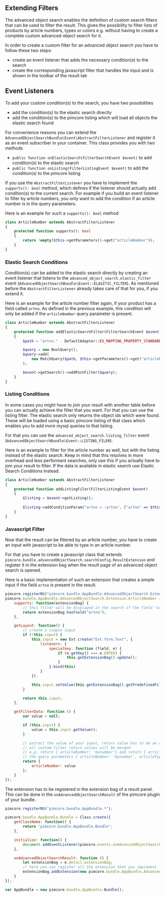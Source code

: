 ## Extending Filters

The advanced object search enables the definition of custom search filters that can be used to filter the result. This 
gives the possibility to filter lists of products by article numbers, types or colors e.g. without having to create
a complete custom advanced object search for it.

In order to create a custom filter for an advanced object search you have to follow these two steps:
- create an event listener that adds the necessary condition(s) to the search
- create the corresponding javascript filter that handles the input and is shown in the toolbar of the result tab

## Event Listeners

To add your custom condition(s) to the search, you have two possibilities
- add the condition(s) to the elastic search directly
- add the condition(s) to the pimcore listing which will load all objects the elastic search found

For convenience reasons you can extend the ``AdvancedObjectSearchBundle\Event\AbstractFilterListener`` and register it
as an event subscriber in your container. This class provides you with two methods
- ``public function onElasticSearch(FilterSearchEvent $event)`` to add condition(s) to the elastic search
- ``public function onListing(FilterListingEvent $event)`` to add the condition(s) to the pimcore listing

If you use the ``AbstractFilterListener`` you have to implement the ``supports(): bool`` method, which defines if the 
listener should actually add condition(s) to the current search. For example if you build an event listener to filter
by article numbers, you only want to add the condition if an article number is in the query parameters.

Here is an example for such a ``supports(): bool`` method

```php
class ArticleNumber extends AbstractFilterListener
{
    protected function supports(): bool
    {
        return !empty($this->getParameters()->get("articleNumber"));
    }
}
```

### Elastic Search Conditions

Condition(s) can be added to the elastic search directly by creating an event listener that listens to the 
``advanced_object_search.elastic_filter`` event (``AdvancedObjectSearchBundle\Event::ELASITIC_FILTER``). As mentioned
before the ``AbstractFilterListener`` already takes care of that for you, if you extend it.

Here is an example for the article number filter again, if your product has a field called ``artno``. As defined in the
previous example, this condition will only be added if the ``articleNumber`` query parameter is present.

```php
class ArticleNumber extends AbstractFilterListener
{
    protected function addElasticSearchFilter(FilterSearchEvent $event)
    {
        $path = "artno." . DefaultAdapter::ES_MAPPING_PROPERTY_STANDARD;

        $query = new BoolQuery();
        $query->add(
            new MatchQuery($path, $this->getParameters()->get("articleNumber"))
        );

        $event->getSearch()->addPostFilter($query);
    }
}
```

### Listing Conditions

In some cases you might have to join your result with another table before you can actually achieve the filter that you
want. For that you can use the listing filter. The elastic search only returns the object ids which were found. These
will be loaded using a basic pimcore listing of that class which enables you to add more mysql queries to that listing.

For that you can use the ``advanced_object_search.listing_filter`` event (``AdvancedObjectSearchBundle\Event::LISTING_FILER``).

Here is an example to filter for the article number as well, but with the listing instead of the elastic search. Keep
in mind that this resolves in more overhead and less performant searches, only use this if you actually have to join 
your result to filter. If the data is available in elastic search use Elastic Search Conditions instead.

```php
class ArticleNumber extends AbstractFilterListener
{
    protected function addListingFiler(FilterListingEvent $event)
    {
        $listing = $event->getListing();
    
        $listing->addConditionParam("artno = :artno", ["artno" => $this->getParameters()->get("articleNumber")]);
    }
}
```

### Javascript Filter

Now that the result can be filtered by an article number, you have to create an input with javascript to be able to type
in an article number.

For that you have to create a javascript class that extends ``pimcore.bundle.advancedObjectSearch.searchConfig.ResultExtension`` 
and register it in the extension bag when the result page of an advanced object search is opened. 

Here is a basic implementation of such an extension that creates a simple input if the field ``artno`` is present in the result.

```js
pimcore.registerNS("pimcore.bundle.AppBundle.AdvancedObjectSearch.Extension.*");
pimcore.bundle.AppBundle.AdvancedObjectSearch.Extension.ArticleNumber = Class.create(pimcore.bundle.advancedObjectSearch.searchConfig.ResultExtension, {
    supports: function(extensionBag) {
        // this filter will be displayed in the search if the field "artno" is present in the result tab
        return extensionBag.hasField("artno");
    },

    getLayout: function() {
        // create a simple input
        if (!this.input) {
            this.input = new Ext.create("Ext.form.Text", {
                listeners: {
                    specialkey: function (field, e) {
                        if (e.getKey() === e.ENTER) {
                            this.getExtensionBag().update();
                        }
                    }.bind(this)
                }
            });

            this.input.setValue(this.getExtensionBag().getPredefinedFilter("articleNumber"));
        }

        return this.input;
    },

    getFilterData: function () {
        var value = null;

        if (this.input) {
            value = this.input.getValue();
        }

        // extract the value of your input, return value has to be an object
        // all custom filter return values will be merged
        // e.g. return { articleNumber: 'mynumber'} and return { articleType: 'concrete' } will result in
        // the query parameters { articleNumber: 'mynumber', articleType: 'concrete' }
        return {
            articleNumber: value
        };
    }
});
```

The extension has to be registered in the extension bag of a result panel. This can be done in the ``onAdvancedObjectSearchResult``
of the pimcore plugin of your bundle.

```js
pimcore.registerNS("pimcore.bundle.AppBundle.*");

pimcore.bundle.AppBundle.Bundle = Class.create({
    getClassName: function() {
        return "pimcore.bundle.AppBundle.Bundle";
    },

    initialize: function() {
        document.addEventListener(pimcore.events.onAdvancedObjectSearchResult, this.onAdvancedObjectSearchResult.bind(this));
    },

    onAdvancedObjectSearchResult: function () {
        let extensionBag = e.detail.extensionBag;
        // here you can register all the extension that you implement
        extensionBag.addExtension(new pimcore.bundle.AppBundle.AdvancedObjectSearch.Extension.ArticleNumber());
    }
});

var AppBundle = new pimcore.bundle.AppBundle.Bundle();
```